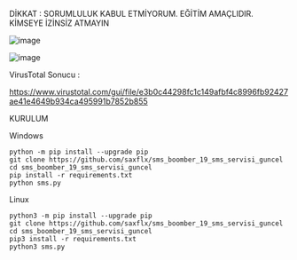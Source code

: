   DİKKAT : SORUMLULUK KABUL ETMİYORUM. EĞİTİM AMAÇLIDIR.  KİMSEYE İZİNSİZ ATMAYIN  
  
  ![image](https://github.com/user-attachments/assets/0c0df121-0292-4462-b9fe-52b2c960ee05)


![image](https://github.com/user-attachments/assets/8b157510-7e59-4354-9946-70ec27a47985)



  VirusTotal Sonucu :  
    
  https://www.virustotal.com/gui/file/e3b0c44298fc1c149afbf4c8996fb92427ae41e4649b934ca495991b7852b855  



   KURULUM  
        

     
    

  Windows  

    python -m pip install --upgrade pip  
    git clone https://github.com/saxflx/sms_boomber_19_sms_servisi_guncel  
    cd sms_boomber_19_sms_servisi_guncel  
    pip install -r requirements.txt  
    python sms.py  
    

 

  Linux    

    python3 -m pip install --upgrade pip  
    git clone https://github.com/saxflx/sms_boomber_19_sms_servisi_guncel  
    cd sms_boomber_19_sms_servisi_guncel  
    pip3 install -r requirements.txt  
    python3 sms.py  
    
 


